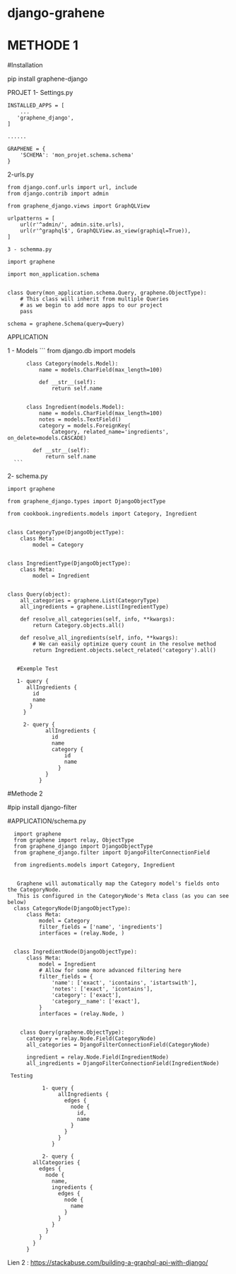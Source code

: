 # django-grahene

# METHODE 1

#Installation

pip install graphene-django


PROJET
  1- Settings.py

    INSTALLED_APPS = [
        ...
       'graphene_django',
    ]

    ......

    GRAPHENE = {
        'SCHEMA': 'mon_projet.schema.schema'
    }
    
   2-urls.py
    
    from django.conf.urls import url, include
    from django.contrib import admin

    from graphene_django.views import GraphQLView

    urlpatterns = [
        url(r'^admin/', admin.site.urls),
        url(r'^graphql$', GraphQLView.as_view(graphiql=True)),
    ]
    
    3 - schemma.py
    
    import graphene

    import mon_application.schema


    class Query(mon_application.schema.Query, graphene.ObjectType):
        # This class will inherit from multiple Queries
        # as we begin to add more apps to our project
        pass

    schema = graphene.Schema(query=Query)


APPLICATION 

1 - Models
    ```
          from django.db import models


          class Category(models.Model):
              name = models.CharField(max_length=100)

              def __str__(self):
                  return self.name


          class Ingredient(models.Model):
              name = models.CharField(max_length=100)
              notes = models.TextField()
              category = models.ForeignKey(
                  Category, related_name='ingredients', on_delete=models.CASCADE)

            def __str__(self):
                return self.name
      ```
  2- schema.py
  
    import graphene

    from graphene_django.types import DjangoObjectType

    from cookbook.ingredients.models import Category, Ingredient


    class CategoryType(DjangoObjectType):
        class Meta:
            model = Category


    class IngredientType(DjangoObjectType):
        class Meta:
            model = Ingredient


    class Query(object):
        all_categories = graphene.List(CategoryType)
        all_ingredients = graphene.List(IngredientType)

        def resolve_all_categories(self, info, **kwargs):
            return Category.objects.all()

        def resolve_all_ingredients(self, info, **kwargs):
            # We can easily optimize query count in the resolve method
            return Ingredient.objects.select_related('category').all()
            
            
       #Exemple Test
       
       1- query {
          allIngredients {
            id
            name
           }
         }
         
         2- query {
                allIngredients {
                  id
                  name
                  category {
                      id
                      name
                    }
                }
              }

       
#Methode 2 

#pip install django-filter

#APPLICATION/schema.py

      import graphene
      from graphene import relay, ObjectType
      from graphene_django import DjangoObjectType
      from graphene_django.filter import DjangoFilterConnectionField

      from ingredients.models import Category, Ingredient


       Graphene will automatically map the Category model's fields onto the CategoryNode.
       This is configured in the CategoryNode's Meta class (as you can see below)
      class CategoryNode(DjangoObjectType):
          class Meta:
              model = Category
              filter_fields = ['name', 'ingredients']
              interfaces = (relay.Node, )


      class IngredientNode(DjangoObjectType):
          class Meta:
              model = Ingredient
              # Allow for some more advanced filtering here
              filter_fields = {
                  'name': ['exact', 'icontains', 'istartswith'],
                  'notes': ['exact', 'icontains'],
                  'category': ['exact'],
                  'category__name': ['exact'],
              }
              interfaces = (relay.Node, )


        class Query(graphene.ObjectType):
          category = relay.Node.Field(CategoryNode)
          all_categories = DjangoFilterConnectionField(CategoryNode)

          ingredient = relay.Node.Field(IngredientNode)
          all_ingredients = DjangoFilterConnectionField(IngredientNode)

     Testing 
    
               1- query {
                    allIngredients {
                      edges {
                        node {
                          id,
                          name
                        }
                      }
                    }
                  }

               2- query {
            allCategories {
              edges {
                node {
                  name,
                  ingredients {
                    edges {
                      node {
                        name
                      }
                    }
                  }
                }
              }
            }
          }


Lien 2 : https://stackabuse.com/building-a-graphql-api-with-django/
